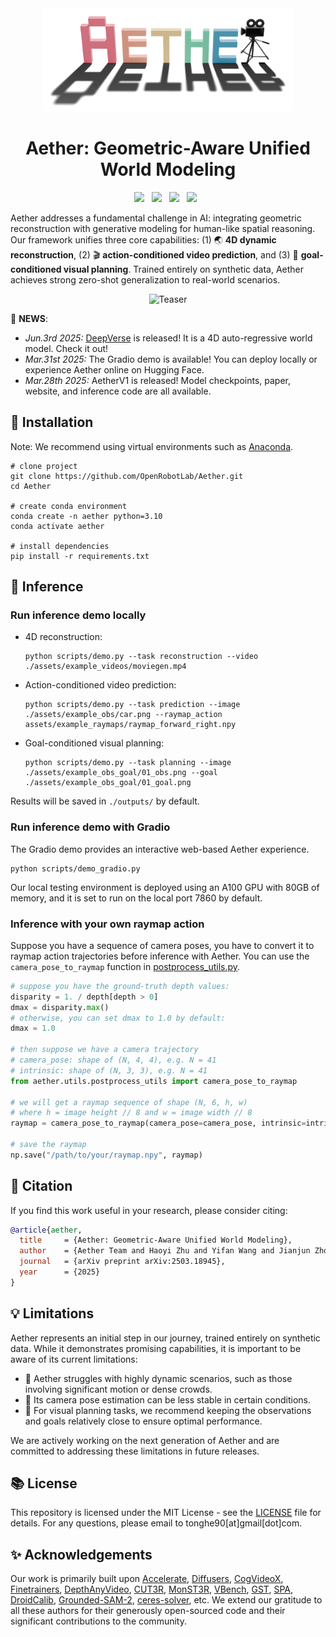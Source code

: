 <div align="center">
  <img width="400" alt="image" src="assets/logo_zheng.png">
  <!-- <br> -->
</div>

<div align="center">

# Aether: Geometric-Aware Unified World Modeling

</div>

<div align="center">
<a href='https://arxiv.org/abs/2503.18945'><img src='https://img.shields.io/badge/arXiv-2503.18945-red'></a> &nbsp;
<a href='https://aether-world.github.io'><img src='https://img.shields.io/badge/Project-Page-Green'></a> &nbsp;
<a href='https://huggingface.co/AetherWorldModel/AetherV1'><img src='https://img.shields.io/badge/Model-Weights-yellow'></a> &nbsp;
<a href='https://huggingface.co/spaces/AmberHeart/AetherV1'><img src='https://img.shields.io/badge/%F0%9F%A4%97%20Hugging%20Face-Demo%20-blue'></a> &nbsp;
</div>

Aether addresses a fundamental challenge in AI: integrating geometric reconstruction with generative modeling 
for human-like spatial reasoning. Our framework unifies three core capabilities: (1) 🌏 **4D dynamic reconstruction**, 
(2) 🎬 **action-conditioned video prediction**, and (3) 🎯 **goal-conditioned visual planning**. Trained entirely on 
synthetic data, Aether achieves strong zero-shot generalization to real-world scenarios.

<div align="center">
    <img src="assets/teaser.png" alt="Teaser" width="800"/>
</div>

:partying_face: **NEWS**: 

- *Jun.3rd 2025:* [DeepVerse](https://github.com/SOTAMak1r/DeepVerse) is released! It is a 4D auto-regressive world model. Check it out!
- *Mar.31st 2025:* The Gradio demo is available! You can deploy locally or experience Aether online on Hugging Face.
- *Mar.28th 2025:* AetherV1 is released! Model checkpoints, paper, website, and inference code are all available.


## :hammer: Installation

Note: We recommend using virtual environments such as [Anaconda](https://www.anaconda.com/).

```console
# clone project
git clone https://github.com/OpenRobotLab/Aether.git
cd Aether

# create conda environment
conda create -n aether python=3.10
conda activate aether

# install dependencies
pip install -r requirements.txt
```

## :rocket: Inference

### Run inference demo locally

- 4D reconstruction:
  ```console
  python scripts/demo.py --task reconstruction --video ./assets/example_videos/moviegen.mp4
  ```

- Action-conditioned video prediction:
  ```console
  python scripts/demo.py --task prediction --image ./assets/example_obs/car.png --raymap_action assets/example_raymaps/raymap_forward_right.npy
  ```

- Goal-conditioned visual planning:
  ```console
  python scripts/demo.py --task planning --image ./assets/example_obs_goal/01_obs.png --goal ./assets/example_obs_goal/01_goal.png
  ```

Results will be saved in `./outputs/` by default.

### Run inference demo with Gradio

The Gradio demo provides an interactive web-based Aether experience.

```shell
python scripts/demo_gradio.py
```

Our local testing environment is deployed using an A100 GPU with 80GB of memory, and it is set to run on the local port 7860 by default.

### Inference with your own raymap action

Suppose you have a sequence of camera poses, you have to convert it to raymap action trajectories before inference with Aether.
You can use the `camera_pose_to_raymap` function in [postprocess_utils.py](aether/utils/postprocess_utils.py).

```python
# suppose you have the ground-truth depth values:
disparity = 1. / depth[depth > 0]
dmax = disparity.max()
# otherwise, you can set dmax to 1.0 by default:
dmax = 1.0

# then suppose we have a camera trajectory
# camera_pose: shape of (N, 4, 4), e.g. N = 41
# intrinsic: shape of (N, 3, 3), e.g. N = 41
from aether.utils.postprocess_utils import camera_pose_to_raymap

# we will get a raymap sequence of shape (N, 6, h, w) 
# where h = image height // 8 and w = image width // 8
raymap = camera_pose_to_raymap(camera_pose=camera_pose, intrinsic=intrinsic, dmax=dmax)

# save the raymap
np.save("/path/to/your/raymap.npy", raymap)
```





## :pencil: Citation
If you find this work useful in your research, please consider citing:

```bibtex
@article{aether,
  title     = {Aether: Geometric-Aware Unified World Modeling},
  author    = {Aether Team and Haoyi Zhu and Yifan Wang and Jianjun Zhou and Wenzheng Chang and Yang Zhou and Zizun Li and Junyi Chen and Chunhua Shen and Jiangmiao Pang and Tong He},
  journal   = {arXiv preprint arXiv:2503.18945},
  year      = {2025}
}
```

## :bulb: Limitations

Aether represents an initial step in our journey, trained entirely on synthetic data. While it demonstrates promising capabilities, it is important to be aware of its current limitations:

- 🔄 Aether struggles with highly dynamic scenarios, such as those involving significant motion or dense crowds.
- 📸 Its camera pose estimation can be less stable in certain conditions.  
- 📐 For visual planning tasks, we recommend keeping the observations and goals relatively close to ensure optimal performance.  

We are actively working on the next generation of Aether and are committed to addressing these limitations in future releases.

## :books: License
This repository is licensed under the MIT License - see the [LICENSE](LICENSE) file for details. For any questions, please email to tonghe90[at]gmail[dot]com.

## :sparkles: Acknowledgements
Our work is primarily built upon 
[Accelerate](https://github.com/huggingface/accelerate), 
[Diffusers](https://github.com/huggingface/diffusers), 
[CogVideoX](https://github.com/THUDM/CogVideo), 
[Finetrainers](https://github.com/a-r-r-o-w/finetrainers), 
[DepthAnyVideo](https://github.com/Nightmare-n/DepthAnyVideo), 
[CUT3R](https://github.com/CUT3R/CUT3R), 
[MonST3R](https://github.com/Junyi42/monst3r), 
[VBench](https://github.com/Vchitect/VBench),
[GST](https://github.com/SOTAMak1r/GST), 
[SPA](https://github.com/HaoyiZhu/SPA), 
[DroidCalib](https://github.com/boschresearch/DroidCalib),
[Grounded-SAM-2](https://github.com/IDEA-Research/Grounded-SAM-2),
[ceres-solver](https://github.com/ceres-solver/ceres-solver), etc.
We extend our gratitude to all these authors for their generously open-sourced code and their significant contributions to the community.
